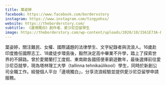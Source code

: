 ```yaml
---
title: 葉姿婷
facebook: https://www.facebook.com/borderxstory
instagram: https://www.instagram.com/tingyehxx/
website: https://theborderstory.com/
subtitle: 《邊境獨白》創作者、愛沙尼亞留學生
image: https://theborderstory.com/wp-content/uploads/2020/10/1561E73A-E2EE-495A-98D7-2ABD11CBE157.jpg
---
```


葉姿婷，關注難民、女權、國際議題的法律學生、文字紀錄者與流浪人。16歲赴印度擔任國際志工、18歲徒步環島後，毅然決定高中畢業不升學，踏上了探索世界的不歸路。曾於愛爾蘭打工度假、東南歐各國搭便車窮遊數年，最後選擇前往愛沙尼亞就學，現為塔林理工大學（tallinna tehnikaülikool）學生，同時於新創公司全職工作。經營個人平台「邊境獨白」，分享流浪經驗並提供愛沙尼亞留學申請服務。